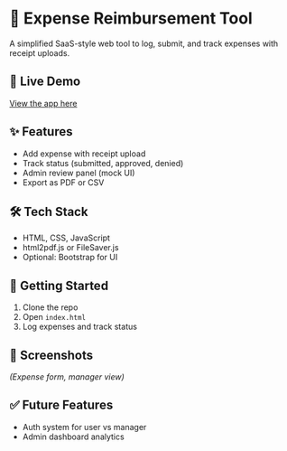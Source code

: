 # 💼 Expense Reimbursement Tool

A simplified SaaS-style web tool to log, submit, and track expenses with receipt uploads.

## 🔗 Live Demo  
[View the app here](https://yourusername.github.io/expense-tool/)

## ✨ Features  
- Add expense with receipt upload  
- Track status (submitted, approved, denied)  
- Admin review panel (mock UI)  
- Export as PDF or CSV

## 🛠️ Tech Stack  
- HTML, CSS, JavaScript  
- html2pdf.js or FileSaver.js  
- Optional: Bootstrap for UI

## 🚀 Getting Started  
1. Clone the repo  
2. Open `index.html`  
3. Log expenses and track status

## 📸 Screenshots  
*(Expense form, manager view)*

## ✅ Future Features  
- Auth system for user vs manager  
- Admin dashboard analytics
